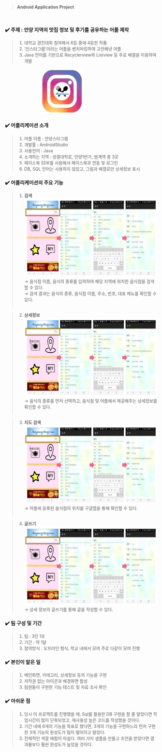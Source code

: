 > **Android Application Project**
</br>

### :heavy_check_mark: 주제 : 안양 지역의 맛집 정보 및 후기를 공유하는 어플 제작

> 1. 대학교 경진대회 참여해서 6등 중에 4등한 작품 
> 2. '인스타그램'이라는 어플을 벤치마킹하여 고안해낸 어플
> 3. Java 언어를 기반으로 Recyclerview와 Listview 등 주로 배열을 이용하여 개발

&nbsp;&nbsp;&nbsp;&nbsp;&nbsp;&nbsp;&nbsp;&nbsp;&nbsp;&nbsp;&nbsp;&nbsp;&nbsp;&nbsp;&nbsp;&nbsp;&nbsp;&nbsp;&nbsp;&nbsp;&nbsp;&nbsp;&nbsp;&nbsp;&nbsp;&nbsp;&nbsp;&nbsp;&nbsp;<img src="./img/anyangstram.PNG" width="150" height="150">  

### :heavy_check_mark: 어플리케이션 소개
> 1. 어플 이름 : 안양스타그램
> 2. 개발툴 : AndroidStudio
> 3. 사용언어 : Java
> 4. 소개하는 지역 : 성결대학로, 안양1번가, 범계역 총 3곳
> 6. 페이스북 SDK를 사용해서 페이스북과 연동 및 로그인
> 7. DB, SQL 언어는 사용하지 않았고, 그림과 배열로만 상세정보 표시

### :heavy_check_mark: 어플리케이션의 주요 기능
> 1. __검색__  
     <img src="./img/search.PNG" width="600" height="260">  
     → 음식점 이름, 음식의 종류를 입력하여 해당 지역에 위치한 음식점을 검색할 수 있다.  
     → 검색 결과는 음식의 종류, 음식점 이름, 주소, 번호, 대표 메뉴를 확인할 수 있다.  
     </br>
     
> 2. __상세정보__  
     <img src="./img/search.PNG" width="600" height="260">  
     → 음식의 종류를 먼저 선택하고, 음식점 및 어플에서 제공해주는 상세정보를 확인할 수 있다.  
     </br>
     
> 3. __지도 검색__  
     <img src="./img/search.PNG" width="600" height="260">  
     → 어플에 등록된 음식점의 위치를 구글맵을 통해 확인할 수 있다.  
     </br>
     
> 4. __글쓰기__  
     <img src="./img/search.PNG" width="600" height="260">  
     → 상세 정보의 글쓰기를 통해 글을 작성할 수 있다.  

### :heavy_check_mark: 팀 구성 및 기간
> 1. 팀 : 3인 1조
> 2. 기간 : 약 1달
> 3. 참여방식 : 오프라인 형식, 학교 내에서 모여 주로 다같이 모여 진행

### :heavy_check_mark: 본인이 맡은 일
> 1. 메인화면, 카테고리, 상세정보 등의 기능을 구현
> 2. 저작권 없는 아이콘과 배경화면 합성
> 3. 팀원들이 구현한 기능 테스트 및 자료 조사 확인

### :heavy_check_mark: 아쉬운 점
> 1. 당시 이 프로젝트를 진행했을 때, Sql를 활용한 DB 구현을 할 줄 알았다면 작업시간이 많이 단축되었고, 재사용성 높은 코드를 작성했을 것이다.
> 2. 기간 내에 6개의 기능을 목표로 했다면, 3개의 기능을 구현하느라 먼저 구현한 3개 기능의 완성도가 많이 떨어지고 말았다.
> 3. 전체적인 색깔 배합이 아쉽다. 여러 가지 샘플을 만들고 조언을 받았다면 결과물보다 훨씬 완성도가 높았을 것이다.
